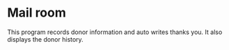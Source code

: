# Mail room

This program records donor information and auto writes thanks you. It also displays the donor history.
